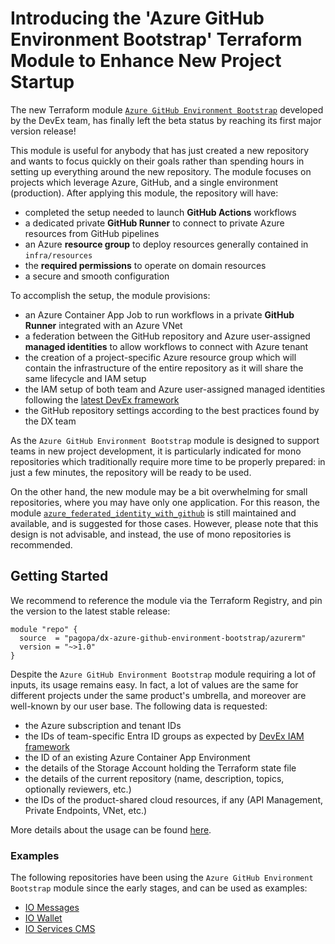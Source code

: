 # Introducing the 'Azure GitHub Environment Bootstrap' Terraform Module to Enhance New Project Startup

The new Terraform module
[`Azure GitHub Environment Bootstrap`](https://github.com/pagopa/dx/blob/main/infra/modules/azure_github_environment_bootstrap)
developed by the DevEx team, has finally left the beta status by reaching its
first major version release!

This module is useful for anybody that has just created a new repository and
wants to focus quickly on their goals rather than spending hours in setting up
everything around the new repository. The module focuses on projects which
leverage Azure, GitHub, and a single environment (production). After applying
this module, the repository will have:

- completed the setup needed to launch **GitHub Actions** workflows
- a dedicated private **GitHub Runner** to connect to private Azure resources
  from GitHub pipelines
- an Azure **resource group** to deploy resources generally contained in
  `infra/resources`
- the **required permissions** to operate on domain resources
- a secure and smooth configuration

To accomplish the setup, the module provisions:

- an Azure Container App Job to run workflows in a private **GitHub Runner**
  integrated with an Azure VNet
- a federation between the GitHub repository and Azure user-assigned **managed
  identities** to allow workflows to connect with Azure tenant
- the creation of a project-specific Azure resource group which will contain the
  infrastructure of the entire repository as it will share the same lifecycle
  and IAM setup
- the IAM setup of both team and Azure user-assigned managed identities
  following the [latest DevEx framework](../azure-iam.md)
- the GitHub repository settings according to the best practices found by the DX
  team

As the `Azure GitHub Environment Bootstrap` module is designed to support teams
in new project development, it is particularly indicated for mono repositories
which traditionally require more time to be properly prepared: in just a few
minutes, the repository will be ready to be used.

On the other hand, the new module may be a bit overwhelming for small
repositories, where you may have only one application. For this reason, the
module
[`azure_federated_identity_with_github`](https://github.com/pagopa/dx/blob/main/infra/modules/azure_federated_identity_with_github)
is still maintained and available, and is suggested for those cases. However,
please note that this design is not advisable, and instead, the use of mono
repositories is recommended.

## Getting Started

We recommend to reference the module via the Terraform Registry, and pin the
version to the latest stable release:

```hcl
module "repo" {
  source  = "pagopa/dx-azure-github-environment-bootstrap/azurerm"
  version = "~>1.0"
}
```

Despite the `Azure GitHub Environment Bootstrap` module requiring a lot of
inputs, its usage remains easy. In fact, a lot of values are the same for
different projects under the same product's umbrella, and moreover are
well-known by our user base. The following data is requested:

- the Azure subscription and tenant IDs
- the IDs of team-specific Entra ID groups as expected by
  [DevEx IAM framework](../azure-iam.md)
- the ID of an existing Azure Container App Environment
- the details of the Storage Account holding the Terraform state file
- the details of the current repository (name, description, topics, optionally
  reviewers, etc.)
- the IDs of the product-shared cloud resources, if any (API Management, Private
  Endpoints, VNet, etc.)

More details about the usage can be found
[here](https://registry.terraform.io/modules/pagopa/dx-azure-github-environment-bootstrap/azurerm/latest).

### Examples

The following repositories have been using the
`Azure GitHub Environment Bootstrap` module since the early stages, and can be
used as examples:

- [IO Messages](https://github.com/pagopa/io-messages/tree/main/infra/repository)
- [IO Wallet](https://github.com/pagopa/io-wallet/tree/main/infra/repository)
- [IO Services CMS](https://github.com/pagopa/io-services-cms/tree/main/infra/repository)

